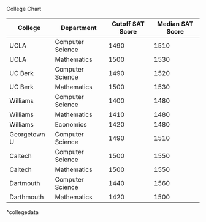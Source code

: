 College Chart




| College      | Department       | Cutoff SAT Score | Median SAT Score |
| ------------ | ---------------- | ---------------- | ---------------- |
| UCLA         | Computer Science | 1490             | 1510             |
| UCLA         | Mathematics      | 1500             | 1530             |
| UC Berk      | Computer Science | 1490             | 1520             |
| UC Berk      | Mathematics      | 1500             | 1530             |
| Williams     | Computer Science | 1400             | 1480             |
| Williams     | Mathematics      | 1410             | 1480             |
| Williams     | Economics        | 1420             | 1480             |
| Georgetown U | Computer Science | 1490             | 1510             |
| Caltech      | Computer Science | 1500             | 1550             |
| Caltech      | Mathematics      | 1500             | 1550             |
| Dartmouth    | Computer Science | 1440             | 1560             |
| Darthmouth   | Mathematics      | 1420             | 1500             | 
^collegedata